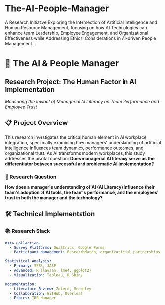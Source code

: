 # The-AI-People-Manager
A Research Initiative Exploring the Intersection of Artificial Intelligence and Human Resource Management, focusing on how AI Technologies can enhance team Leadership, Employee Engagement, and Organizational Effectiveness while Addressing Ethical Considerations in AI-driven People Management.

# 🤖 The AI & People Manager

## Research Project: The Human Factor in AI Implementation  
*Measuring the Impact of Managerial AI Literacy on Team Performance and Employee Trust*


## 📋 Project Overview

This research investigates the critical human element in AI workplace integration, specifically examining how managers' understanding of artificial intelligence influences team dynamics, performance outcomes, and organizational trust. As AI transforms modern workplaces, this study addresses the pivotal question: **Does managerial AI literacy serve as the differentiator between successful and problematic AI implementation?**

### 🎯 Research Question
**How does a manager's understanding of AI (AI Literacy) influence their team's adoption of AI tools, the team's performance, and the employees' trust in both the manager and the technology?**


## 🛠️ Technical Implementation

### 📚 Research Stack
```yaml
Data Collection:
  - Survey Platforms: Qualtrics, Google Forms
  - Participant Management: ResearchMatch, organizational partnerships

Statistical Analysis:
  - Primary: SPSS, JASP
  - Advanced: R (lavaan, lme4, ggplot2)
  - Visualization: Tableau, R Shiny

Documentation:
  - Literature Review: Zotero, Mendeley
  - Collaboration: GitHub, Overleaf
  - Ethics: IRB Manager
